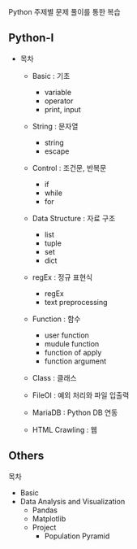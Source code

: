 Python 주제별 문제 풀이를 통한 복습 

## Python-I

* 목차  
  * Basic : 기초
    * variable
    * operator 
    * print, input 
    
  * String : 문자열
    * string 
    * escape 
    
  * Control : 조건문, 반복문
    * if 
    * while
    * for 
    
  * Data Structure : 자료 구조 
    * list
    * tuple 
    * set
    * dict
    
  * regEx : 정규 표현식 
    * regEx  
    * text preprocessing
  
  * Function : 함수
    * user function
    * mudule function
    * function of apply
    * function argument 
    
  * Class : 클래스 
  * FileOI : 예외 처리와 파일 입출력 
  * MariaDB : Python DB 연동
  * HTML Crawling : 웹

## Others

목차 
* Basic
* Data Analysis and Visualization
  * Pandas
  * Matplotlib 
  * Project 
    * Population Pyramid
